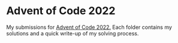 # Advent of Code 2022

My submissions for [Advent of Code 2022.](https://adventofcode.com/2022) Each folder contains my solutions and a quick write-up of my solving process.